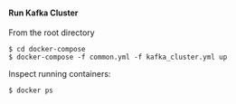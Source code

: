 #### Run Kafka Cluster


From the root directory
```
$ cd docker-compose
$ docker-compose -f common.yml -f kafka_cluster.yml up
```
Inspect running containers:
```
$ docker ps
```
